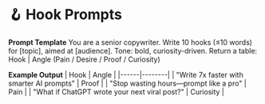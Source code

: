 # 🪝 Hook Prompts

**Prompt Template**
You are a senior copywriter. Write 10 hooks (≤10 words)
for [topic], aimed at [audience]. Tone: bold, curiosity-driven.
Return a table: Hook | Angle (Pain / Desire / Proof / Curiosity)

**Example Output**
| Hook | Angle |
|------|--------|
| "Write 7x faster with smarter AI prompts" | Proof |
| "Stop wasting hours—prompt like a pro" | Pain |
| "What if ChatGPT wrote your next viral post?" | Curiosity |
